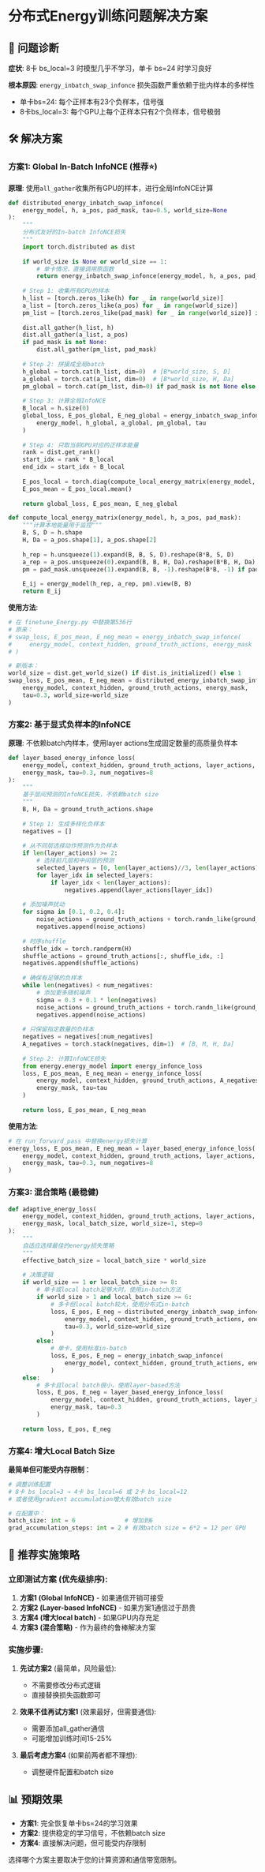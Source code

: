 # 分布式Energy训练问题解决方案

## 🚨 **问题诊断**

**症状**: 8卡 bs_local=3 时模型几乎不学习，单卡 bs=24 时学习良好

**根本原因**: `energy_inbatch_swap_infonce` 损失函数严重依赖于批内样本的多样性
- 单卡bs=24: 每个正样本有23个负样本，信号强
- 8卡bs_local=3: 每个GPU上每个正样本只有2个负样本，信号极弱

## 🛠️ **解决方案**

### 方案1: Global In-Batch InfoNCE (推荐⭐)

**原理**: 使用`all_gather`收集所有GPU的样本，进行全局InfoNCE计算

```python
def distributed_energy_inbatch_swap_infonce(
    energy_model, h, a_pos, pad_mask, tau=0.5, world_size=None
):
    """
    分布式友好的In-batch InfoNCE损失
    """
    import torch.distributed as dist
    
    if world_size is None or world_size == 1:
        # 单卡情况，直接调用原函数
        return energy_inbatch_swap_infonce(energy_model, h, a_pos, pad_mask, tau)
    
    # Step 1: 收集所有GPU的样本
    h_list = [torch.zeros_like(h) for _ in range(world_size)]
    a_list = [torch.zeros_like(a_pos) for _ in range(world_size)]
    pm_list = [torch.zeros_like(pad_mask) for _ in range(world_size)] if pad_mask is not None else None
    
    dist.all_gather(h_list, h)
    dist.all_gather(a_list, a_pos)
    if pad_mask is not None:
        dist.all_gather(pm_list, pad_mask)
    
    # Step 2: 拼接成全局batch
    h_global = torch.cat(h_list, dim=0)  # [B*world_size, S, D]
    a_global = torch.cat(a_list, dim=0)  # [B*world_size, H, Da]
    pm_global = torch.cat(pm_list, dim=0) if pad_mask is not None else None
    
    # Step 3: 计算全局InfoNCE
    B_local = h.size(0)
    global_loss, E_pos_global, E_neg_global = energy_inbatch_swap_infonce(
        energy_model, h_global, a_global, pm_global, tau
    )
    
    # Step 4: 只取当前GPU对应的正样本能量
    rank = dist.get_rank()
    start_idx = rank * B_local
    end_idx = start_idx + B_local
    
    E_pos_local = torch.diag(compute_local_energy_matrix(energy_model, h, a_pos, pad_mask))
    E_pos_mean = E_pos_local.mean()
    
    return global_loss, E_pos_mean, E_neg_global

def compute_local_energy_matrix(energy_model, h, a_pos, pad_mask):
    """计算本地能量用于监控"""
    B, S, D = h.shape
    H, Da = a_pos.shape[1], a_pos.shape[2]
    
    h_rep = h.unsqueeze(1).expand(B, B, S, D).reshape(B*B, S, D)
    a_rep = a_pos.unsqueeze(0).expand(B, B, H, Da).reshape(B*B, H, Da)
    pm = pad_mask.unsqueeze(1).expand(B, B, -1).reshape(B*B, -1) if pad_mask is not None else None
    
    E_ij = energy_model(h_rep, a_rep, pm).view(B, B)
    return E_ij
```

**使用方法**:
```python
# 在 finetune_Energy.py 中替换第536行
# 原来：
# swap_loss, E_pos_mean, E_neg_mean = energy_inbatch_swap_infonce(
#     energy_model, context_hidden, ground_truth_actions, energy_mask
# )

# 新版本：
world_size = dist.get_world_size() if dist.is_initialized() else 1
swap_loss, E_pos_mean, E_neg_mean = distributed_energy_inbatch_swap_infonce(
    energy_model, context_hidden, ground_truth_actions, energy_mask, 
    tau=0.3, world_size=world_size
)
```

### 方案2: 基于显式负样本的InfoNCE

**原理**: 不依赖batch内样本，使用layer actions生成固定数量的高质量负样本

```python
def layer_based_energy_infonce_loss(
    energy_model, context_hidden, ground_truth_actions, layer_actions, 
    energy_mask, tau=0.3, num_negatives=8
):
    """
    基于层间预测的InfoNCE损失，不依赖batch size
    """
    B, H, Da = ground_truth_actions.shape
    
    # Step 1: 生成多样化负样本
    negatives = []
    
    # 从不同层选择动作预测作为负样本
    if len(layer_actions) >= 2:
        # 选择前几层和中间层的预测
        selected_layers = [0, len(layer_actions)//3, len(layer_actions)//2, -2]
        for layer_idx in selected_layers:
            if layer_idx < len(layer_actions):
                negatives.append(layer_actions[layer_idx])
    
    # 添加噪声扰动
    for sigma in [0.1, 0.2, 0.4]:
        noise_actions = ground_truth_actions + torch.randn_like(ground_truth_actions) * sigma
        negatives.append(noise_actions)
    
    # 时序shuffle
    shuffle_idx = torch.randperm(H)
    shuffle_actions = ground_truth_actions[:, shuffle_idx, :]
    negatives.append(shuffle_actions)
    
    # 确保有足够的负样本
    while len(negatives) < num_negatives:
        # 添加更多随机噪声
        sigma = 0.3 + 0.1 * len(negatives)
        noise_actions = ground_truth_actions + torch.randn_like(ground_truth_actions) * sigma
        negatives.append(noise_actions)
    
    # 只保留指定数量的负样本
    negatives = negatives[:num_negatives]
    A_negatives = torch.stack(negatives, dim=1)  # [B, M, H, Da]
    
    # Step 2: 计算InfoNCE损失
    from energy.energy_model import energy_infonce_loss
    loss, E_pos_mean, E_neg_mean = energy_infonce_loss(
        energy_model, context_hidden, ground_truth_actions, A_negatives, 
        energy_mask, tau=tau
    )
    
    return loss, E_pos_mean, E_neg_mean
```

**使用方法**:
```python
# 在 run_forward_pass 中替换energy损失计算
energy_loss, E_pos_mean, E_neg_mean = layer_based_energy_infonce_loss(
    energy_model, context_hidden, ground_truth_actions, layer_actions,
    energy_mask, tau=0.3, num_negatives=8
)
```

### 方案3: 混合策略 (最稳健)

```python
def adaptive_energy_loss(
    energy_model, context_hidden, ground_truth_actions, layer_actions,
    energy_mask, local_batch_size, world_size=1, step=0
):
    """
    自适应选择最佳的energy损失策略
    """
    effective_batch_size = local_batch_size * world_size
    
    # 决策逻辑
    if world_size == 1 or local_batch_size >= 8:
        # 单卡或local batch足够大时，使用in-batch方法
        if world_size > 1 and local_batch_size >= 6:
            # 多卡但local batch较大，使用分布式in-batch
            loss, E_pos, E_neg = distributed_energy_inbatch_swap_infonce(
                energy_model, context_hidden, ground_truth_actions, energy_mask,
                tau=0.3, world_size=world_size
            )
        else:
            # 单卡，使用标准in-batch
            loss, E_pos, E_neg = energy_inbatch_swap_infonce(
                energy_model, context_hidden, ground_truth_actions, energy_mask, tau=0.3
            )
    else:
        # 多卡且local batch很小，使用layer-based方法
        loss, E_pos, E_neg = layer_based_energy_infonce_loss(
            energy_model, context_hidden, ground_truth_actions, layer_actions,
            energy_mask, tau=0.3
        )
    
    return loss, E_pos, E_neg
```

### 方案4: 增大Local Batch Size

**最简单但可能受内存限制**：

```python
# 调整训练配置
# 8卡 bs_local=3 → 4卡 bs_local=6 或 2卡 bs_local=12
# 或者使用gradient accumulation增大有效batch size

# 在配置中：
batch_size: int = 6              # 增加到6
grad_accumulation_steps: int = 2 # 有效batch size = 6*2 = 12 per GPU
```

## 🚀 **推荐实施策略**

### 立即测试方案 (优先级排序):

1. **方案1 (Global InfoNCE)** - 如果通信开销可接受
2. **方案2 (Layer-based InfoNCE)** - 如果方案1通信过于昂贵  
3. **方案4 (增大local batch)** - 如果GPU内存充足
4. **方案3 (混合策略)** - 作为最终的鲁棒解决方案

### 实施步骤:

1. **先试方案2** (最简单，风险最低):
   - 不需要修改分布式逻辑
   - 直接替换损失函数即可
   
2. **效果不佳再试方案1** (效果最好，但需要通信):
   - 需要添加all_gather通信
   - 可能增加训练时间15-25%

3. **最后考虑方案4** (如果前两者都不理想):
   - 调整硬件配置和batch size

## 📊 **预期效果**

- **方案1**: 完全恢复单卡bs=24的学习效果
- **方案2**: 提供稳定的学习信号，不依赖batch size
- **方案4**: 直接解决问题，但可能受内存限制

选择哪个方案主要取决于您的计算资源和通信带宽限制。
